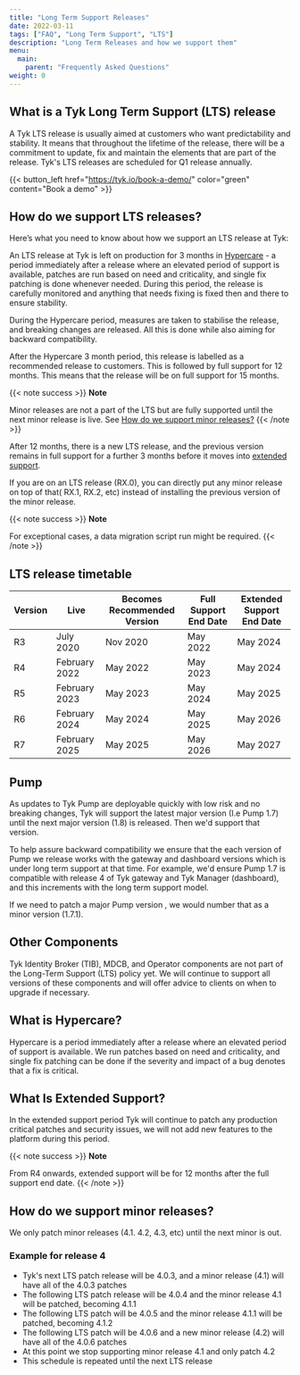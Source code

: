 ```yaml
---
title: "Long Term Support Releases"
date: 2022-03-11
tags: ["FAQ", "Long Term Support", "LTS"]
description: "Long Term Releases and how we support them"
menu:
  main:
    parent: "Frequently Asked Questions"
weight: 0
---
```


## What is a Tyk Long Term Support (LTS) release

A Tyk LTS release is usually aimed at customers who want predictability and stability. It means that throughout the lifetime of the release, there will be a commitment to update, fix and maintain the elements that are part of the release. Tyk's LTS releases are scheduled for Q1 release annually.

{{< button_left href="https://tyk.io/book-a-demo/" color="green" content="Book a demo" >}}

## How do we support LTS releases?

Here’s what you need to know about how we support an LTS release at Tyk:

An LTS release at Tyk is left on production for 3 months in [Hypercare](#what-is-hypercare) - a period immediately after a release where an elevated period of support is available, patches are run based on need and criticality, and single fix patching is done whenever needed. During this period, the release is carefully monitored and anything that needs fixing is fixed then and there to ensure stability.

During the Hypercare period, measures are taken to stabilise the release, and breaking changes are released. All this is done while also aiming for backward compatibility.

After the Hypercare 3 month period, this release is labelled as a recommended release to customers. This is followed by full support for 12 months. This means that the release will be on full support for 15 months.

{{< note success >}}
**Note**

Minor releases are not a part of the LTS but are fully supported until the next minor release is live. See [How do we support minor releases?](#how-do-we-support-minor-releases)
{{< /note >}}

After 12 months, there is a new LTS release, and the previous version remains in full support for a further 3 months before it moves into [extended support](#what-is-extended-support).

If you are on an LTS release (RX.0), you can directly put any minor release on top of that( RX.1, RX.2, etc) instead of installing the previous version of the minor release.

{{< note success >}}
**Note**

For exceptional cases, a data migration script run might be required.
{{< /note >}}

## LTS release timetable

| Version | Live          | Becomes Recommended Version | Full Support End Date | Extended Support End Date |
|---------|---------------|-----------------------------|-----------------------|---------------------------|
| R3      | July 2020     | Nov 2020                    | May 2022              | May 2024                  |
| R4      | February 2022 | May 2022                    | May 2023              | May 2024                  |
| R5      | February 2023 | May 2023                    | May 2024              | May 2025                  |
| R6      | February 2024 | May 2024                    | May 2025              | May 2026                  |
| R7      | February 2025 | May 2025                    | May 2026              | May 2027                  |

## Pump

As updates to Tyk Pump are deployable quickly with low risk and no breaking changes, Tyk will support the latest major version (I.e Pump 1.7) until the next major version (1.8) is released. Then we'd support that version.

To help assure backward compatibility we ensure that the each version of Pump we release works with the gateway and dashboard versions which is under long term support at that time. For example, we'd ensure Pump 1.7 is compatible with release 4 of Tyk gateway and Tyk Manager (dashboard), and this increments with the long term support model.

If we need to patch a major Pump version , we would number that as a minor version (1.7.1).

## Other Components

Tyk Identity Broker (TIB),  MDCB, and Operator components are not part of the Long-Term Support (LTS) policy yet. We will continue to support all versions of these components and will offer advice to clients on when to upgrade if necessary.

## What is Hypercare?

Hypercare is a period immediately after a release where an elevated period of support is available. We run patches based on need and criticality, and single fix patching can be done if the severity and impact of a bug denotes that a fix is critical.

## What Is Extended Support?
In the extended support period Tyk will continue to patch any production critical patches and security issues, we will not add new features to the platform during this period.

{{< note success >}}
**Note**

From R4 onwards, extended support will be for 12 months after the full support end date.
{{< /note >}}

## How do we support minor releases?

We only patch minor releases (4.1. 4.2, 4.3, etc) until the next minor is out.

### Example for release 4
 - Tyk's next LTS patch release will be 4.0.3, and a minor release (4.1) will have all of the 4.0.3 patches
 - The following LTS patch release will be 4.0.4 and the minor release 4.1 will be patched, becoming 4.1.1
 - The following LTS patch will be 4.0.5 and the minor release 4.1.1 will be patched, becoming 4.1.2
 - The following LTS patch will be 4.0.6 and a new minor release (4.2) will have all of the 4.0.6 patches
 - At this point we stop supporting minor release 4.1 and only patch 4.2
 - This schedule is repeated until the next LTS release
